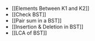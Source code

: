 - [[Elements Between K1 and K2]]
- [[Check BST]]
- [[Pair sum in a BST]]
- [[Insertion & Deletion in BST]]
- [[LCA of BST]]